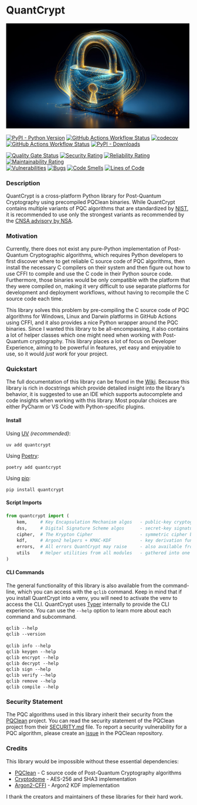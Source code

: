 # QuantCrypt

<img src="https://raw.githubusercontent.com/aabmets/quantcrypt/main/docs/images/quantcrypt-logo.jpg" alt="Logo" width="500">


[![PyPI - Python Version](https://img.shields.io/pypi/pyversions/quantcrypt)](https://pypi.org/project/quantcrypt/)
[![GitHub Actions Workflow Status](https://img.shields.io/github/actions/workflow/status/aabmets/quantcrypt/pypi_publish_pipeline.yaml)](https://github.com/aabmets/quantcrypt/actions/workflows/pypi_publish_pipeline.yaml)
[![codecov](https://codecov.io/gh/aabmets/quantcrypt/graph/badge.svg?token=jymcRynp2P)](https://codecov.io/gh/aabmets/quantcrypt)
[![GitHub Actions Workflow Status](https://img.shields.io/github/actions/workflow/status/aabmets/quantcrypt/pytest-codecov.yml?label=tests)](https://github.com/aabmets/quantcrypt/actions/workflows/pytest-codecov.yml)
[![PyPI - Downloads](https://img.shields.io/pypi/dm/quantcrypt)](https://pypistats.org/packages/quantcrypt)


[![Quality Gate Status](https://sonarcloud.io/api/project_badges/measure?project=aabmets_quantcrypt&metric=alert_status)](https://sonarcloud.io/summary/new_code?id=aabmets_quantcrypt)
[![Security Rating](https://sonarcloud.io/api/project_badges/measure?project=aabmets_quantcrypt&metric=security_rating)](https://sonarcloud.io/summary/new_code?id=aabmets_quantcrypt)
[![Reliability Rating](https://sonarcloud.io/api/project_badges/measure?project=aabmets_quantcrypt&metric=reliability_rating)](https://sonarcloud.io/summary/new_code?id=aabmets_quantcrypt)
[![Maintainability Rating](https://sonarcloud.io/api/project_badges/measure?project=aabmets_quantcrypt&metric=sqale_rating)](https://sonarcloud.io/summary/new_code?id=aabmets_quantcrypt)<br/>
[![Vulnerabilities](https://sonarcloud.io/api/project_badges/measure?project=aabmets_quantcrypt&metric=vulnerabilities)](https://sonarcloud.io/summary/new_code?id=aabmets_quantcrypt)
[![Bugs](https://sonarcloud.io/api/project_badges/measure?project=aabmets_quantcrypt&metric=bugs)](https://sonarcloud.io/summary/new_code?id=aabmets_quantcrypt)
[![Code Smells](https://sonarcloud.io/api/project_badges/measure?project=aabmets_quantcrypt&metric=code_smells)](https://sonarcloud.io/summary/new_code?id=aabmets_quantcrypt)
[![Lines of Code](https://sonarcloud.io/api/project_badges/measure?project=aabmets_quantcrypt&metric=ncloc)](https://sonarcloud.io/summary/new_code?id=aabmets_quantcrypt)


### Description

QuantCrypt is a cross-platform Python library for Post-Quantum Cryptography using precompiled PQClean binaries. 
While QuantCrypt contains multiple variants of PQC algorithms that are standardized by [NIST](https://csrc.nist.gov/projects/post-quantum-cryptography), 
it is recommended to use only the strongest variants as recommended by the [CNSA advisory by NSA](https://en.wikipedia.org/wiki/Commercial_National_Security_Algorithm_Suite).


### Motivation

Currently, there does not exist any pure-Python implementation of Post-Quantum Cryptographic algorithms, 
which requires Python developers to first discover where to get reliable C source code of PQC algorithms, 
then install the necessary C compilers on their system and then figure out how to use CFFI to compile and 
use the C code in their Python source code. Furthermore, those binaries would be only compatible with the 
platform that they were compiled on, making it very difficult to use separate platforms for development 
and deployment workflows, without having to recompile the C source code each time.

This library solves this problem by pre-compiling the C source code of PQC algorithms for Windows, Linux and 
Darwin platforms in GitHub Actions using CFFI, and it also provides a nice Python wrapper around the PQC binaries. 
Since I wanted this library to be all-encompassing, it also contains a lot of helper classes which one might need 
when working with Post-Quantum cryptography. This library places a lot of focus on Developer Experience, aiming 
to be powerful in features, yet easy and enjoyable to use, so it would _just work_ for your project.


### Quickstart

The full documentation of this library can be found in the [Wiki](https://github.com/aabmets/quantcrypt/wiki).
Because this library is rich in docstrings which provide detailed insight into the library's behavior, 
it is suggested to use an IDE which supports autocomplete and code insights when working with this library. 
Most popular choices are either PyCharm or VS Code with Python-specific plugins.


#### Install

Using [UV](https://docs.astral.sh/uv/) _(recommended)_:  
```shell
uv add quantcrypt
```

Using [Poetry](https://python-poetry.org/docs/): 
```shell
poetry add quantcrypt
```

Using [pip](https://pip.pypa.io/en/stable/getting-started/):
```shell
pip install quantcrypt
```


#### Script Imports

```python
from quantcrypt import (
    kem,     # Key Encapsulation Mechanism algos   - public-key cryptography
    dss,     # Digital Signature Scheme algos      - secret-key signatures
    cipher,  # The Krypton Cipher                  - symmetric cipher based on AES-256
    kdf,     # Argon2 helpers + KMAC-KDF           - key derivation functions
    errors,  # All errors QuantCrypt may raise     - also available from other modules
    utils    # Helper utilities from all modules   - gathered into one module
)
```

#### CLI Commands

The general functionality of this library is also available from the command-line, which you can access 
with the `qclib` command. Keep in mind that if you install QuantCrypt into a venv, you will need to activate 
the venv to access the CLI. QuantCrypt uses [Typer](https://typer.tiangolo.com/) internally to provide the CLI experience. 
You can use the `--help` option to learn more about each command and subcommand.

```shell
qclib --help
qclib --version

qclib info --help
qclib keygen --help
qclib encrypt --help
qclib decrypt --help
qclib sign --help
qclib verify --help
qclib remove --help
qclib compile --help
```

### Security Statement

The PQC algorithms used in this library inherit their security from the [PQClean](https://github.com/PQClean/PQClean) project. 
You can read the security statement of the PQClean project from their [SECURITY.md](https://github.com/PQClean/PQClean/blob/master/SECURITY.md) file. 
To report a security vulnerability for a PQC algorithm, please create an [issue](https://github.com/PQClean/PQClean/issues) in the PQClean repository.


### Credits

This library would be impossible without these essential dependencies:

* [PQClean](https://github.com/PQClean/PQClean) - C source code of Post-Quantum Cryptography algorithms
* [Cryptodome](https://pypi.org/project/pycryptodome/) - AES-256 and SHA3 implementation
* [Argon2-CFFI](https://pypi.org/project/argon2-cffi/) - Argon2 KDF implementation

I thank the creators and maintainers of these libraries for their hard work.
